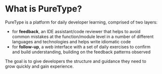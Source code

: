 # What is PureType?

PureType is a platform for daily developer learning, comprised of two layers:

* for **feedback**, an IDE assistant/code reviewer that helps to avoid common mistakes at the function/module level in a number of different languages and technologies and helps write idiomatic code
* for **follow-up**, a web interface with a set of daily exercises to confirm and build understanding, building on the feedback patterns observed

The goal is to give developers the structure and guidance they need to grow quickly and gain experience.
